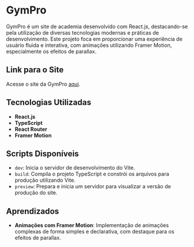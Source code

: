 # GymPro

GymPro é um site de academia desenvolvido com React.js, destacando-se pela utilização de diversas tecnologias modernas e práticas de desenvolvimento. Este projeto foca em proporcionar uma experiência de usuário fluida e interativa, com animações utilizando Framer Motion, especialmente os efeitos de parallax.

## Link para o Site

Acesse o site da GymPro [aqui](https://gympro-fit.vercel.app/).

## Tecnologias Utilizadas

- **React.js**
- **TypeScript**
- **React Router**
- **Framer Motion**

## Scripts Disponíveis

- `dev`: Inicia o servidor de desenvolvimento do Vite.
- `build`: Compila o projeto TypeScript e constrói os arquivos para produção utilizando Vite.
- `preview`: Prepara e inicia um servidor para visualizar a versão de produção do site.

## Aprendizados

- **Animações com Framer Motion**: Implementação de animações complexas de forma simples e declarativa, com destaque para os efeitos de parallax.
